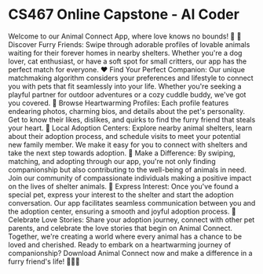 # CS467 Online Capstone - AI Coder
Welcome to our Animal Connect App, where love knows no bounds! 🐾
🌟 Discover Furry Friends: Swipe through adorable profiles of lovable animals waiting for their
forever homes in nearby shelters. Whether you're a dog lover, cat enthusiast, or have a soft spot
for small critters, our app has the perfect match for everyone.
❤ Find Your Perfect Companion: Our unique matchmaking algorithm considers your
preferences and lifestyle to connect you with pets that fit seamlessly into your life. Whether
you're seeking a playful partner for outdoor adventures or a cozy cuddle buddy, we've got you
covered.
📸 Browse Heartwarming Profiles: Each profile features endearing photos, charming bios, and
details about the pet's personality. Get to know their likes, dislikes, and quirks to find the furry
friend that steals your heart.
📍 Local Adoption Centers: Explore nearby animal shelters, learn about their adoption process,
and schedule visits to meet your potential new family member. We make it easy for you to
connect with shelters and take the next step towards adoption.
🤝 Make a Difference: By swiping, matching, and adopting through our app, you're not only
finding companionship but also contributing to the well-being of animals in need. Join our
community of compassionate individuals making a positive impact on the lives of shelter
animals.
💌 Express Interest: Once you've found a special pet, express your interest to the shelter and
start the adoption conversation. Our app facilitates seamless communication between you and
the adoption center, ensuring a smooth and joyful adoption process.
🎉 Celebrate Love Stories: Share your adoption journey, connect with other pet parents, and
celebrate the love stories that begin on Animal Connect. Together, we're creating a world where
every animal has a chance to be loved and cherished.
Ready to embark on a heartwarming journey of companionship? Download Animal Connect
now and make a difference in a furry friend's life! 🐶🐱🐾
